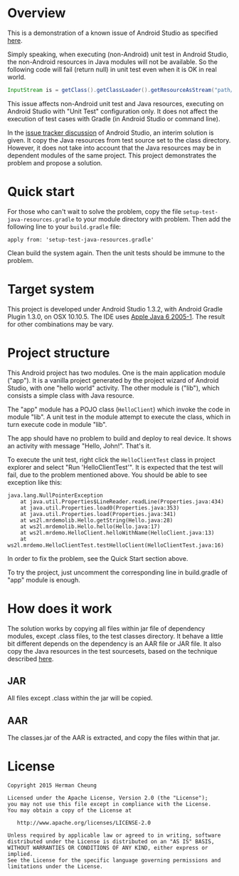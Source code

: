 # Overview

This is a demonstration of a known issue of Android Studio as specified [here][theissue].

Simply speaking, when executing (non-Android) unit test in Android Studio, the non-Android resources in Java modules will not be available. So the following code will fail (return null) in unit test even when it is OK in real world.

```Java
InputStream is = getClass().getClassLoader().getResourceAsStream("path/to/resource.txt");
```

This issue affects non-Android unit test and Java resources, executing on Android Studio with "Unit Test" configuration only. It does not affect the execution of test cases with Gradle (in Android Studio or command line).

In the [issue tracker discussion][discussion] of Android Studio, an interim solution is given. It copy the Java resources from test source set to the class directory. However, it does not take into account that the Java resources may be in dependent modules of the same project. This project demonstrates the problem and propose a solution.

# Quick start <a id="quickstart"></a>

For those who can't wait to solve the problem, copy the file `setup-test-java-resources.gradle` to your module directory with problem. Then add the following line to your `build.gradle` file:

```
apply from: 'setup-test-java-resources.gradle'
```

Clean build the system again. Then the unit tests should be immune to the problem.

# Target system

This project is developed under Android Studio 1.3.2, with Android Gradle Plugin 1.3.0, on OSX 10.10.5. The IDE uses [Apple Java 6 2005-1][applejava]. The result for other combinations may be vary.

# Project structure

This Android project has two modules. One is the main application module ("app"). It is a vanilla project generated by the project wizard of Android Studio, with one "hello world" activity. The other module is ("lib"), which consists a simple class with Java resource.

The "app" module has a POJO class (`HelloClient`) which invoke the code in module "lib". A unit test in the module attempt to execute the class, which in turn execute code in module "lib".

The app should have no problem to build and deploy to real device. It shows an activity with message "Hello, John!". That's it.

 To execute the unit test, right click the `HelloClientTest` class in project explorer and select "Run 'HelloClientTest'". It is expected that the test will fail, due to the problem mentioned above. You should be able to see exception like this:

```
java.lang.NullPointerException
	at java.util.Properties$LineReader.readLine(Properties.java:434)
	at java.util.Properties.load0(Properties.java:353)
	at java.util.Properties.load(Properties.java:341)
	at ws2l.mrdemolib.Hello.getString(Hello.java:28)
	at ws2l.mrdemolib.Hello.hello(Hello.java:17)
	at ws2l.mrdemo.HelloClient.helloWithName(HelloClient.java:13)
	at ws2l.mrdemo.HelloClientTest.testHelloClient(HelloClientTest.java:16)
```

In order to fix the problem, see the Quick Start section above.

To try the project, just uncomment the corresponding line in build.gradle of "app" module is enough.

# How does it work

The solution works by copying all files within jar file of dependency modules, except .class files, to the test classes directory. It behave a little bit different depends on the dependency is an AAR file or JAR file. It also copy the Java resources in the test sourcesets, based on the technique described [here][solution1].

## JAR

All files except .class within the jar will be copied.

## AAR

The classes.jar of the AAR is extracted, and copy the files within that jar.

# License

```
Copyright 2015 Herman Cheung

Licensed under the Apache License, Version 2.0 (the "License");
you may not use this file except in compliance with the License.
You may obtain a copy of the License at

   http://www.apache.org/licenses/LICENSE-2.0

Unless required by applicable law or agreed to in writing, software
distributed under the License is distributed on an "AS IS" BASIS,
WITHOUT WARRANTIES OR CONDITIONS OF ANY KIND, either express or implied.
See the License for the specific language governing permissions and
limitations under the License.
```

[theissue]: http://tools.android.com/knownissues#TOC-JUnit-tests-missing-resources-in-classpath-when-run-from-Studio
[discussion]: https://code.google.com/p/android/issues/detail?id=64887#c13
[applejava]: https://support.apple.com/kb/DL1572?locale=en_US
[solution1]: https://code.google.com/p/android/issues/detail?id=64887#c43
